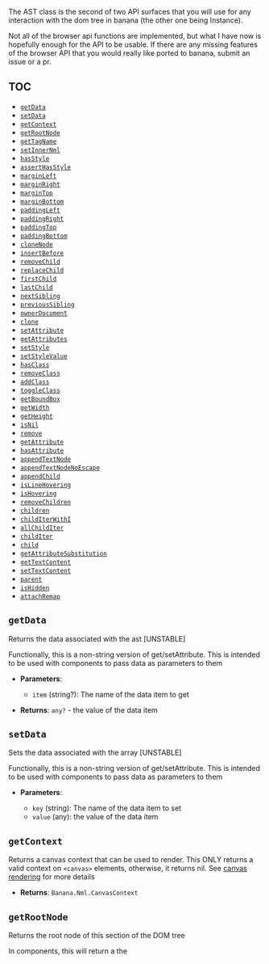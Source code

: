 The AST class is the second of two API surfaces that you will use for any interaction with the dom tree in banana (the other one being Instance).

Not all of the browser api functions are implemented, but what I have now is hopefully enough for the API to be usable.
If there are any missing features of the browser API that you would really like ported to banana, submit an issue or a pr.

## TOC

- [`getData`](#getData)
- [`setData`](#setData)
- [`getContext`](#getContext)
- [`getRootNode`](#getRootNode)
- [`getTagName`](#getTagName)
- [`setInnerNml`](#setInnerNml)
- [`hasStyle`](#hasStyle)
- [`assertHasStyle`](#assertHasStyle)
- [`marginLeft`](#marginLeft)
- [`marginRight`](#marginRight)
- [`marginTop`](#marginTop)
- [`marginBottom`](#marginBottom)
- [`paddingLeft`](#paddingLeft)
- [`paddingRight`](#paddingRight)
- [`paddingTop`](#paddingTop)
- [`paddingBottom`](#paddingBottom)
- [`cloneNode`](#cloneNode)
- [`insertBefore`](#insertBefore)
- [`removeChild`](#removeChild)
- [`replaceChild`](#replaceChild)
- [`firstChild`](#firstChild)
- [`lastChild`](#lastChild)
- [`nextSibling`](#nextSibling)
- [`previousSibling`](#previousSibling)
- [`ownerDocument`](#ownerDocument)
- [`clone`](#clone)
- [`setAttribute`](#setAttribute)
- [`getAttributes`](#getAttributes)
- [`setStyle`](#setStyle)
- [`setStyleValue`](#setStyleValue)
- [`hasClass`](#hasClass)
- [`removeClass`](#removeClass)
- [`addClass`](#addClass)
- [`toggleClass`](#toggleClass)
- [`getBoundBox`](#getBoundBox)
- [`getWidth`](#getWidth)
- [`getHeight`](#getHeight)
- [`isNil`](#isNil)
- [`remove`](#remove)
- [`getAttribute`](#getAttribute)
- [`hasAttribute`](#hasAttribute)
- [`appendTextNode`](#appendTextNode)
- [`appendTextNodeNoEscape`](#appendTextNodeNoEscape)
- [`appendChild`](#appendChild)
- [`isLineHovering`](#isLineHovering)
- [`isHovering`](#isHovering)
- [`removeChildren`](#removeChildren)
- [`children`](#children)
- [`childIterWithI`](#childIterWithI)
- [`allChildIter`](#allChildIter)
- [`childIter`](#childIter)
- [`child`](#child)
- [`getAttributeSubstitution`](#getAttributeSubstitution)
- [`getTextContent`](#getTextContent)
- [`setTextContent`](#setTextContent)
- [`parent`](#parent)
- [`isHidden`](#isHidden)
- [`attachRemap`](#attachRemap)

## `getData`

Returns the data associated with the ast [UNSTABLE]

Functionally, this is a non-string version of get/setAttribute. This is
intended to be used with components to pass data as parameters to them

- **Parameters**:

  - `item` (string?): The name of the data item to get

- **Returns**: `any?` - the value of the data item

## `setData`

Sets the data associated with the array [UNSTABLE]

Functionally, this is a non-string version of get/setAttribute. This is
intended to be used with components to pass data as parameters to them

- **Parameters**:

  - `key` (string): The name of the data item to set
  - `value` (any): the value of the data item

## `getContext`

Returns a canvas context that can be used to render.
This ONLY returns a valid context on `<canvas>` elements, otherwise, it
returns nil.
See [canvas rendering](https://github.com/CWood-sdf/banana.nvim/wiki/Canvas)
for more details

- **Returns**: `Banana.Nml.CanvasContext`

## `getRootNode`

Returns the root node of this section of the DOM tree

In components, this will return a the <template> tag that the component runs
inside, otherwise, it will return the <nml> tag

- **Returns**: `Banana.Ast` - The root node

## `getTagName`

Returns the name of the tag that this ast node is for (eg. 'div')

- **Returns**: `string` - The tag name

## `setInnerNml`

Sets the nodelist of this ast to be equivalent to the NML string provided.

note: due to a limitation of the current nml parser, the entire string MUST
be contained inside a single element (eg setInnerNml('<span>asdf <span> idk </span></span>')
is allowed but setInnerNml('asdf <span> idk </span>') is not)

- **Parameters**:

  - `nml` (string): The nml string to set this ast's content to

## `hasStyle`

Returns true if the style {style} (eg. 'hl-fg') is in the node's style list

- **Parameters**:

  - `style` (string): the style to lookup

- **Returns**: `boolean` - True if the style is in the node's style list

## `assertHasStyle`

Throws an error if the style {style} has not been set in the node's style list

- **Parameters**:

  - `style` (string): the style to lookup

## `marginLeft`

Returns the actual left side margin of the element (in characters)

note: this method will return an invalid value on scripts with when="prerender"

- **Returns**: `number`

## `marginRight`

Returns the actual right side margin of the element (in characters)

note: this method will return an invalid value on scripts with when="prerender"

- **Returns**: `number`

## `marginTop`

Returns the actual top side margin of the element (in characters)

note: this method will return an invalid value on scripts with when="prerender"

- **Returns**: `number`

## `marginBottom`

Returns the actual bottom side margin of the element (in characters)

note: this method will return an invalid value on scripts with when="prerender"

- **Returns**: `number`

## `paddingLeft`

Returns the actual left side padding of the element (in characters)

note: this method will return an invalid value on scripts with when="prerender"

- **Returns**: `number`

## `paddingRight`

Returns the actual right side padding of the element (in characters)

note: this method will return an invalid value on scripts with when="prerender"

- **Returns**: `number`

## `paddingTop`

Returns the actual top side padding of the element (in characters)

note: this method will return an invalid value on scripts with when="prerender"

- **Returns**: `number`

## `paddingBottom`

Returns the actual bottom side padding of the element (in characters)

note: this method will return an invalid value on scripts with when="prerender"

- **Returns**: `number`

## `cloneNode`

Duplicates the ast node to eg allow it to be located in two different places
in the tree.

This is the same function as `ast:clone()`, but is here for dom api
compatibility

note: DOES NOT clone remaps or associated scripts

- **Parameters**:

  - `deep` (boolean?): Whether to also clone the child nodes (default true)

- **Returns**: `Banana.Ast`

## `insertBefore`

Adds {child} to this node's child list right before {referenceNode}

note: if passing string parameters for {child}, there is the possibility that
the same string is located multiple times in the ast's nodelist, leading to
strange results. there is also the possibility that the string passed for
{child} is not found due to the formatting

- **Parameters**:

  - `child` (Banana.Ast|string): The child in the nodelist to insert before
  - `referenceNode` (Banana.Ast|string): The node to insert into the tree

## `removeChild`

Removes {child} from this node's child list and then returns it

note: if passing string parameters for {child}, there is the possibility that
the same string is located multiple times in the ast's nodelist, leading to
strange results. there is also the possibility that the string passed for
{child} is not found due to the formatting

- **Parameters**:

  - `child` (Banana.Ast|string): The node to remove

- **Returns**: `Banana.Ast|string|nil`

## `replaceChild`

Replaces {child} from this node's child list with {newChild} and then returns
the removed element

note: if passing string parameters for {child}, there is the possibility that
the same string is located multiple times in the ast's nodelist, leading to
strange results. there is also the possibility that the string passed for
{child} is not found due to the formatting

- **Parameters**:

  - `child` (Banana.Ast|string): The child to replace
  - `newChild` (Banana.Ast|string): The new child to put in place

- **Returns**: `Banana.Ast|string|nil`

## `firstChild`

Returns the first child node

- **Parameters**:

  - `allowString` (boolean): whether to include the string nodes (default false)

- **Returns**: `Banana.Ast|string`

## `lastChild`

Returns the last child node

- **Parameters**:

  - `allowString` (boolean): whether to include the string nodes (default false)

- **Returns**: `Banana.Ast|string`

## `nextSibling`

Returns the node that comes after this node in the dom order

Returns the nil ast if there is no node after this node

```nml
<div>
  <div id="1">
    <div id="2">
    </div
  </div>
  <div id="3">
  </div>
</div>
```

```lua
document:getElementById('1'):nextSibling() -- returns node 3
document:getElementById('2'):nextSibling():isNil() -- evals to true
```

- **Parameters**:

  - `allowString` (boolean): whether to include the string nodes

- **Returns**: `Banana.Ast|string`

## `previousSibling`

Returns the node that comes before this node in the dom order.

Returns the nil ast if there is no node before this node

```nml
<div>
  <div id="1">
    <div id="2">
    </div
  </div>
  <div id="3">
  </div>
</div>
```

```lua
document:getElementById('3'):previousSibling() -- returns node 1
document:getElementById('1'):previousSibling():isNil() -- evals to true
```
@overload fun(allowString: true): Banana.Ast|string

- **Parameters**:

  - `allowString` (false?): whether to include the string nodes

- **Returns**: `Banana.Ast`

## `ownerDocument`

Returns the document that this ast is a part of

- **Returns**: `Banana.Instance`

## `clone`

Duplicates this node (note: does NOT copy attached events)

- **Parameters**:

  - `deep` (boolean): Whether to clone children too or just this node

- **Returns**: `Banana.Ast`

## `setAttribute`

Sets the attribute {name} to {value}

- **Parameters**:

  - `name` (string): the name of the attribute
  - `value` (string): the new value of the attribute

## `getAttributes`

Returns a map of all attributes and their string values

```nml
<div id="1" class="class1 class2">
</div>
```

```lua
document:getElementById('1'):getAttributes()
-- returns { id="1", class="class1 class2"}
-- or returns { id="1", class="class2 class1"}
```

- **Returns**: `{` - [string]: string}

## `setStyle`

Sets the elements custom style rules to {value}.

This is the same as calling setAttribute("style", value)

- **Parameters**:

  - `value` (string): the ncss style string to set this element's style rules to

## `setStyleValue`

Sets the style declaration for {name} (eg hl-bg) to be {value}

- **Parameters**:

  - `name` (string): the name of the style to set
  - `value` (string): the string of the value

## `hasClass`

Returns true if the node has class {c}

- **Parameters**:

  - `c` (string): the class to find

- **Returns**: `boolean`

## `removeClass`

Removes the class {c} from the node's class list

- **Parameters**:

  - `c` (string): the class to unset

## `addClass`

Adds the class {c} to the node's class list

- **Parameters**:

  - `c` (string): the class to set

## `toggleClass`

Toggles the class {c} to the node's class list
(eg calls addClass(c) if hasClass(c) is false)

- **Parameters**:

  - `c` (string): the class to toggle

## `getBoundBox`

Returns the node's bounding box (content+padding) in characters

note: this method will return an invalid value on scripts with when="prerender"

- **Returns**: `Banana.Ast.BoundingBox`

## `getWidth`

Returns the width of the node's bounding box (content+padding) in characters

note: this method will return an invalid value on scripts with when="prerender"

- **Returns**: `number`

## `getHeight`

Returns the height of the node's bounding box (content+padding) in characters

note: this method will return an invalid value on scripts with when="prerender"

## `isNil`

Returns true if the node is a nil node

Most functions that may or may not return an ast will return this instead of
nil

A nil node throws an error if any method is called on it

- **Returns**: `boolean`

## `remove`

removes the ast node from the dom and deletes ALL associated keymaps

## `getAttribute`

Returns the attribute value for {name} or nil if not found

- **Parameters**:

  - `name` (string): the name of the attribute to get

- **Returns**: `string?`

## `hasAttribute`

Returns true if this node has attribute {name} set

- **Parameters**:

  - `name` (string): the attribute to search for

- **Returns**: `boolean`

## `appendTextNode`

Adds {text} to the child list of the node

Escapes the text if it starts with an & or %

```nml
<span id="1">asdf</span>
```

```lua
-- "1" renders as `asdf` right now
document:getElementById("1"):appendTextNode("text")
-- "1" will now render as `asdftext`
document:getElementById("1"):appendTextNode("%asdf")
-- "1" will now render as `asdftext%asdf`
```

- **Parameters**:

  - `text` (string): the text to add to the node

## `appendTextNodeNoEscape`

Adds {text} to the child list of the node

Does NOT escape the text

```nml
<span id="1">asdf</span>
```

```lua
-- "1" renders as `asdf` right now
document:getElementById("1"):appendTextNodeNoEscape("&lt;")
-- "1" will now render as `asdf<`
```

- **Parameters**:

  - `text` (string): the text to add to the node

## `appendChild`

Adds ast {node} as a child to this node

note: if you add a block element (eg `<div>`) as a descendant of an inline
element (eg `<span>`) you will get a LineTooBig error when trying to render

note: {node} CANNOT be a string

- **Parameters**:

  - `node` (Banana.Ast): the node to append as a child

## `isLineHovering`

Returns true if the cursor is on the same line as this node

- **Returns**: `boolean`

## `isHovering`

Returns true if the cursor is hovering over this ast

- **Returns**: `boolean`

## `removeChildren`

Removes all children from this node (including text)

## `children`

Returns all ast node children of this element (not text nodes)

- **Returns**: `Banana.Ast[]`

## `childIterWithI`

Returns an iterator that allows iteration over all ast children with indexing

```lua
for i, v in ast:childIterWithI() do
end
```

- **Returns**: `fun(): number?, Banana.Ast?`

## `allChildIter`

Returns an iterator over all the children of this node (including text)

- **Returns**: `fun():(Banana.Ast|string)?`

## `childIter`

Returns an iterator over all the ast children of this node

- **Returns**: `fun():Banana.Ast?`

## `child`

Returns the nth non-string child of this node

- **Returns**: `Banana.Ast`

## `getAttributeSubstitution`

returns what the attribute substitution (eg %attr in nml) would be for {name}

```nml
<div name="idk">
  <span id="1">%name</span> <!-- renders as "idk" -->
</div>
```

```lua
document:getElementById("1"):getAttributeSubstitution("name") -- returns "idk"
```

- **Parameters**:

  - `name` (string): the attribute to lookup

- **Returns**: `string?`

## `getTextContent`

Returns the printed text value of this element (does not include newlines)

Note: This is currently bugged as entities (eg &amp;) and attr substitutions
(eg %attr) will not return their printed value

- **Returns**: `string`

## `setTextContent`

Sets the text content of this element. Removes all other children

Replaces newlines with <br> elements (note: if newlines are passed inside an
inline element (eg. <span>), it will cause a LineTooBig error)

- **Parameters**:

  - `str` (string): the text to set this element's content to

## `parent`

Returns the parent node of this node

- **Returns**: `Banana.Ast`

## `isHidden`

Returns true when this node is not rendered (eg the style `display: none`)

- **Returns**: `boolean`

## `attachRemap`

Attaches the given remap to the ast

## Explanation

For those wondering why one should not just use `vim.keymap.set` there are a few reasons.

1. Remap collision. `vim.keymap.set` can only set one remap per buffer which means that if you want multiple ast nodes to handle remaps differently (eg in mason when you try to install a package pressing `i` on different lines installs different packages) you have to have a central function handle everything. `attachRemap` allows "decentralized" remaps (ie each ast node can figure out how to best handle the remap)
2. Remap deletion. Remembering to delete remap handlers when an ast is deleted can be annoying. Using `attachRemap` does that for you

## Constraints

Currently, the supported constraints are "hover", "line-hover", and \<number\>.

```lua
-- this will only be called if the cursor is over the node (eg isHovering() is true)
-- when the user types `<leader>w` or if the user types `1<leader>w`
ast:attachRemap("n", "<leader>w", { "hover", 1 }, function()

end, {})
```

Line-hover is similar to hover except that it calls the remap if the cursor is on the same
 line as the ast node (eg isLineHovering() is true), instead of strictly hovering over it

- **Parameters**:

  - `mode` (string): the mode of the keymap
  - `lhs` (string): the lhs of the keymap
  - `mods` (Banana.Remap.Constraint[]): a list of remap constraints
  - `rhs` (string|fun()): callback
  - `opts` (vim.keymap.set.Opts?): keymap options


